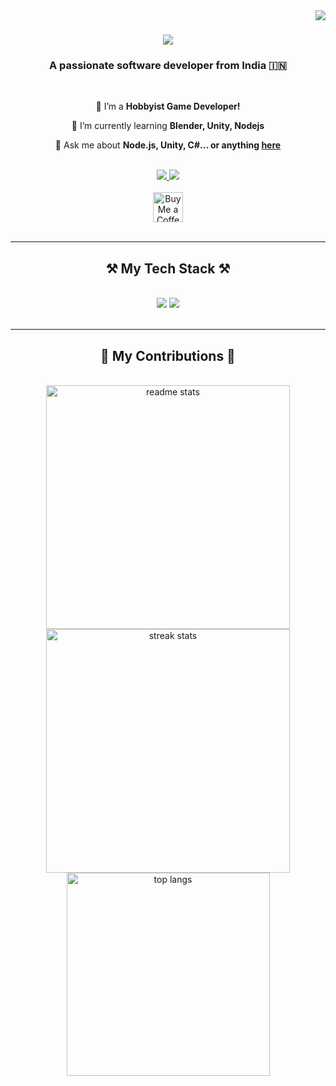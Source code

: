 <img align="right" src="https://visitor-badge.laobi.icu/badge?page_id=himanshujain112.himanshujain112" />

<h1 align="center">
    <img src="https://readme-typing-svg.herokuapp.com/?font=Righteous&size=35&center=true&vCenter=true&width=500&height=70&duration=4000&lines=Hi+There!+👋;+I'm+Himanshu+Jain!;" />
</h1>

<h3 align="center">A passionate software developer from India 🇮🇳</h3>

<br/>

<div align="center">
 
 🔭 I’m a **Hobbyist Game Developer!**
 
 🌱 I’m currently learning **Blender, Unity, Nodejs**

💬 Ask me about **Node.js, Unity, C#... or anything [here](https://github.com/himanshujain112/himanshujain112/issues)**
 </div>
 
 <br/>
<div align="center"> 
  <a href="mailto:Himanshujain82669@gmail.com">
    <img src="https://skillicons.dev/icons?i=gmail" />
  </a> 
  <a href="https://linkedin.com/in/himanshu-jain112/" target="_blank">
    <img src="https://skillicons.dev/icons?i=linkedin" target="_blank" />
  </a>
    <br/>
    <br/>
    <a href='https://ko-fi.com/himanshuj112' target='_blank'><img height='48' style='border:0px;height:48px;' src='https://storage.ko-fi.com/cdn/kofi1.png?v=3' border='0' alt='Buy Me a Coffee at ko-fi.com' /></a>
 <!-- sqlite, safari, google-chrome are other good icon options -->
</div>

<br/>
<hr/>
 
<h2 align="center">⚒️ My Tech Stack ⚒️</h2>
<br/>
<div align="center">
    <img src="https://skillicons.dev/icons?i=unity,godot,vscode,rider,blender,ps,figma,git,npm" />
    <img src="https://skillicons.dev/icons?i=html,css,javascript,nodejs,python,cs,mysql,net" /><br>
</div>

<br/>
<hr/>

<div align="center">
  <h2>🐍 My Contributions 🐍</h2>
  <br>
<div align=center>
    <img width=390 src="https://github-readme-stats-salesp07.vercel.app/api?username=himanshujain112&count_private=true&show_icons=true&theme=react&rank_icon=github&border_radius=10" alt="readme stats" />
    <img width=390 src="https://github-readme-streak-stats-salesp07.vercel.app/?user=himanshujain112&count_private=true&theme=react&border_radius=10" alt="streak stats"/>
<br/>
    <img width=325 align="center" src="https://github-readme-stats-salesp07.vercel.app/api/top-langs/?username=himanshujain112&hide=HTML&langs_count=8&layout=compact&theme=react&border_radius=10&size_weight=0.5&count_weight=0.5&exclude_repo=github-readme-stats" alt="top langs" />
</div>


<br/>

<br/>
